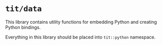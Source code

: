 # `tit/data`

This library contains utility functions for embedding Python and creating
Python bindings.

Everything in this library should be placed into `tit::python` namespace.

